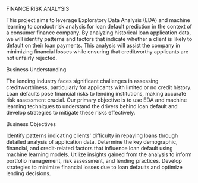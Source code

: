 FINANCE RISK ANALYSIS

This project aims to leverage Exploratory Data Analysis (EDA)
and machine learning to conduct risk analysis for loan default
prediction in the context of a consumer finance company. By
analyzing historical loan application data, we will identify patterns
and factors that indicate whether a client is likely to default on their
loan payments. This analysis will assist the company in minimizing
financial losses while ensuring that creditworthy applicants are not
unfairly rejected.

Business Understanding

The lending industry faces significant challenges in assessing
creditworthiness, particularly for applicants with limited or no
credit history. Loan defaults pose financial risks to lending
institutions, making accurate risk assessment crucial. Our
primary objective is to use EDA and machine learning
techniques to understand the drivers behind loan default and
develop strategies to mitigate these risks effectively.

Business Objectives

Identify patterns indicating clients' difficulty in repaying loans through
detailed analysis of application data.
Determine the key demographic, financial, and credit-related factors
that influence loan default using machine learning models.
Utilize insights gained from the analysis to inform portfolio
management, risk assessment, and lending practices.
Develop strategies to minimize financial losses due to loan defaults
and optimize lending decisions.
